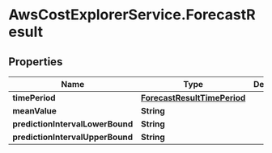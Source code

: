 # AwsCostExplorerService.ForecastResult

## Properties

Name | Type | Description | Notes
------------ | ------------- | ------------- | -------------
**timePeriod** | [**ForecastResultTimePeriod**](ForecastResultTimePeriod.md) |  | [optional] 
**meanValue** | **String** |  | [optional] 
**predictionIntervalLowerBound** | **String** |  | [optional] 
**predictionIntervalUpperBound** | **String** |  | [optional] 


